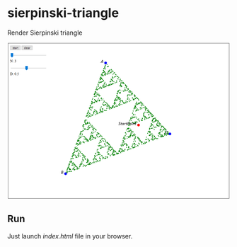 # sierpinski-triangle
Render Sierpinski triangle

![Application](example.png)

## Run

Just launch *index.html* file in your browser.